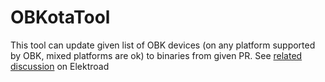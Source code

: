 # OBKotaTool

This tool can update given list of OBK devices (on any platform supported by OBK, mixed platforms are ok) to binaries from given PR. See [related discussion](https://www.elektroda.com/rtvforum/topic4093378.html) on Elektroad
